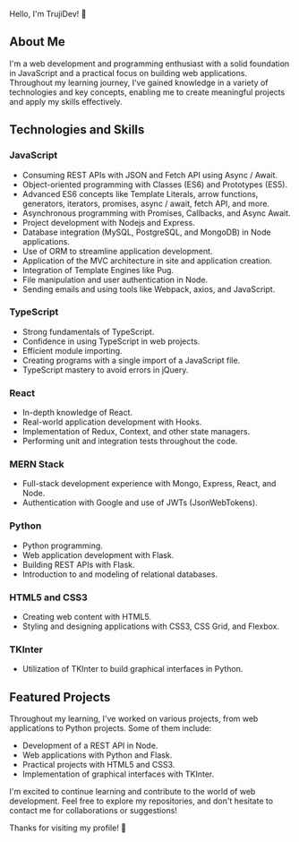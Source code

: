 Hello, I'm TrujiDev! 👋

## About Me

I'm a web development and programming enthusiast with a solid foundation in JavaScript and a practical focus on building web applications. Throughout my learning journey, I've gained knowledge in a variety of technologies and key concepts, enabling me to create meaningful projects and apply my skills effectively.

## Technologies and Skills

### JavaScript

- Consuming REST APIs with JSON and Fetch API using Async / Await.
- Object-oriented programming with Classes (ES6) and Prototypes (ES5).
- Advanced ES6 concepts like Template Literals, arrow functions, generators, iterators, promises, async / await, fetch API, and more.
- Asynchronous programming with Promises, Callbacks, and Async Await.
- Project development with Nodejs and Express.
- Database integration (MySQL, PostgreSQL, and MongoDB) in Node applications.
- Use of ORM to streamline application development.
- Application of the MVC architecture in site and application creation.
- Integration of Template Engines like Pug.
- File manipulation and user authentication in Node.
- Sending emails and using tools like Webpack, axios, and JavaScript.

### TypeScript

- Strong fundamentals of TypeScript.
- Confidence in using TypeScript in web projects.
- Efficient module importing.
- Creating programs with a single import of a JavaScript file.
- TypeScript mastery to avoid errors in jQuery.

### React

- In-depth knowledge of React.
- Real-world application development with Hooks.
- Implementation of Redux, Context, and other state managers.
- Performing unit and integration tests throughout the code.

### MERN Stack

- Full-stack development experience with Mongo, Express, React, and Node.
- Authentication with Google and use of JWTs (JsonWebTokens).

### Python

- Python programming.
- Web application development with Flask.
- Building REST APIs with Flask.
- Introduction to and modeling of relational databases.

### HTML5 and CSS3

- Creating web content with HTML5.
- Styling and designing applications with CSS3, CSS Grid, and Flexbox.

### TKInter

- Utilization of TKInter to build graphical interfaces in Python.

## Featured Projects

Throughout my learning, I've worked on various projects, from web applications to Python projects. Some of them include:

- Development of a REST API in Node.
- Web applications with Python and Flask.
- Practical projects with HTML5 and CSS3.
- Implementation of graphical interfaces with TKInter.

I'm excited to continue learning and contribute to the world of web development. Feel free to explore my repositories, and don't hesitate to contact me for collaborations or suggestions!

Thanks for visiting my profile! 🚀
